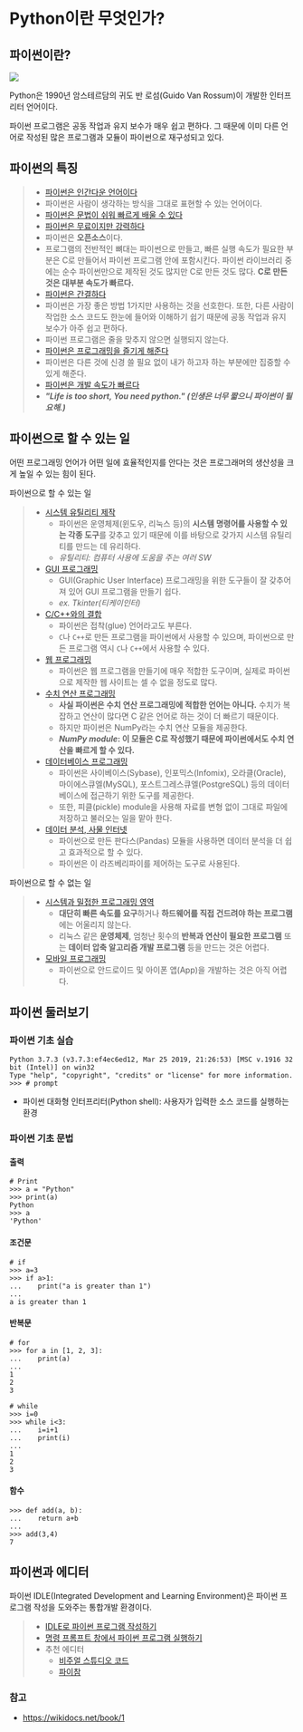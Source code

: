 # Python이란 무엇인가?

## 파이썬이란?

<img src='https://wikidocs.net/images/page/5/pahkey_KRRKrp.png'>

Python은 1990년 암스테르담의 귀도 반 로섬(Guido Van Rossum)이 개발한 인터프리터 언어이다.

파이썬 프로그램은 공동 작업과 유지 보수가 매우 쉽고 편하다. 그 때문에 이미 다른 언어로 작성된 많은 프로그램과 모듈이 파이썬으로 재구성되고 있다. 

## 파이썬의 특징

>- [파이썬은 인간다운 언어이다](https://wikidocs.net/6#_1)
>  - 파이썬은 사람이 생각하는 방식을 그대로 표현할 수 있는 언어이다.
>- [파이썬은 문법이 쉬워 빠르게 배울 수 있다](https://wikidocs.net/6#_2)
>- [파이썬은 무료이지만 강력하다](https://wikidocs.net/6#_3)
>  - 파이썬은 **오픈소스**이다.
>  - 프로그램의 전반적인 뼈대는 파이썬으로 만들고, 빠른 실행 속도가 필요한 부분은 C로 만들어서 파이썬 프로그램 안에 포함시킨다. 파이썬 라이브러리 중에는 순수 파이썬만으로 제작된 것도 많지만 C로 만든 것도 많다. **C로 만든 것은 대부분 속도가 빠르다.**
>- [파이썬은 간결하다](https://wikidocs.net/6#_4)
>  - 파이썬은 가장 좋은 방법 1가지만 사용하는 것을 선호한다. 또한, 다른 사람이 작업한 소스 코드도 한눈에 들어와 이해하기 쉽기 때문에 공동 작업과 유지 보수가 아주 쉽고 편하다.
>  - 파이썬 프로그램은 줄을 맞추지 않으면 실행되지 않는다.
>- [파이썬은 프로그래밍을 즐기게 해준다](https://wikidocs.net/6#_5)
>  - 파이썬은 다른 것에 신경 쓸 필요 없이 내가 하고자 하는 부분에만 집중할 수 있게 해준다.
>- [파이썬은 개발 속도가 빠르다](https://wikidocs.net/6#_6)
>  - ***"Life is too short, You need python." (인생은 너무 짧으니 파이썬이 필요해.)***

## 파이썬으로 할 수 있는 일

어떤 프로그래밍 언어가 어떤 일에 효율적인지를 안다는 것은 프로그래머의 생산성을 크게 높일 수 있는 힘이 된다. 

파이썬으로 할 수 있는 일

> - [시스템 유틸리티 제작](https://wikidocs.net/7#_2)
>    - 파이썬은 운영체제(윈도우, 리눅스 등)의 **시스템 명령어를 사용할 수 있는 각종 도구**를 갖추고 있기 때문에 이를 바탕으로 갖가지 시스템 유틸리티를 만드는 데 유리하다.
>    - *유틸리티: 컴퓨터 사용에 도움을 주는 여러 SW*
> - [GUI 프로그래밍](https://wikidocs.net/7#gui) 
>    - GUI(Graphic User Interface) 프로그래밍을 위한 도구들이 잘 갖추어져 있어 GUI 프로그램을 만들기 쉽다.
>    - *ex. Tkinter(티케이인터)*
> - [C/C++와의 결합](https://wikidocs.net/7#cc)
>    - 파이썬은 접착(glue) 언어라고도 부른다.
>    - `C`나 `C++`로 만든 프로그램을 파이썬에서 사용할 수 있으며, 파이썬으로 만든 프로그램 역시 `C`나 `C++`에서 사용할 수 있다.
> - [웹 프로그래밍](https://wikidocs.net/7#_3)
>    - 파이썬은 웹 프로그램을 만들기에 매우 적합한 도구이며, 실제로 파이썬으로 제작한 웹 사이트는 셀 수 없을 정도로 많다.
> - [수치 연산 프로그래밍](https://wikidocs.net/7#_4) 
>    - **사실 파이썬은 수치 연산 프로그래밍에 적합한 언어는 아니다.** 수치가 복잡하고 연산이 많다면 C 같은 언어로 하는 것이 더 빠르기 때문이다. 
>    - 하지만 파이썬은 NumPy라는 수치 연산 모듈을 제공한다. 
>    - ***NumPy module*: 이 모듈은 C로 작성했기 때문에 파이썬에서도 수치 연산을 빠르게 할 수 있다.**
> - [데이터베이스 프로그래밍](https://wikidocs.net/7#_5)
>    - 파이썬은 사이베이스(Sybase), 인포믹스(Infomix), 오라클(Oracle), 마이에스큐엘(MySQL), 포스트그레스큐엘(PostgreSQL) 등의 데이터베이스에 접근하기 위한 도구를 제공한다.
>    - 또한, 피클(pickle) module을 사용해 자료를 변형 없이 그대로 파일에 저장하고 불러오는 일을 맡아 한다.
> - [데이터 분석, 사물 인터넷](https://wikidocs.net/7#_6)
>    - 파이썬으로 만든 판다스(Pandas) 모듈을 사용하면 데이터 분석을 더 쉽고 효과적으로 할 수 있다.
>    - 파이썬은 이 라즈베리파이를 제어하는 도구로 사용된다. 

파이썬으로 할 수 없는 일

> * [시스템과 밀접한 프로그래밍 영역](https://wikidocs.net/7#_8)
>   * **대단히 빠른 속도를 요구**하거나 **하드웨어를 직접 건드려야 하는 프로그램**에는 어울리지 않는다.
>   * 리눅스 같은 **운영체제**, 엄청난 횟수의 **반복과 연산이 필요한 프로그램** 또는 **데이터 압축 알고리즘 개발 프로그램** 등을 만드는 것은 어렵다. 
> * [모바일 프로그래밍](https://wikidocs.net/7#_9)
>   * 파이썬으로 안드로이드 및 아이폰 앱(App)을 개발하는 것은 아직 어렵다. 

## 파이썬 둘러보기

### 파이썬 기초 실습

```
Python 3.7.3 (v3.7.3:ef4ec6ed12, Mar 25 2019, 21:26:53) [MSC v.1916 32 bit (Intel)] on win32
Type "help", "copyright", "credits" or "license" for more information.
>>> # prompt
```

* 파이썬 대화형 인터프리터(Python shell): 사용자가 입력한 소스 코드를 실행하는 환경

### 파이썬 기초 문법

#### 출력

```
# Print
>>> a = "Python"
>>> print(a)
Python
>>> a
'Python'
```

#### 조건문

```
# if
>>> a=3
>>> if a>1:
...    print("a is greater than 1")
...
a is greater than 1
```

#### 반복문

```
# for
>>> for a in [1, 2, 3]:
...    print(a)
...
1
2
3

# while
>>> i=0
>>> while i<3:
...    i=i+1
...    print(i)
...
1
2
3
```

#### 함수

```
>>> def add(a, b):
...    return a+b
...
>>> add(3,4)
7
```

## 파이썬과 에디터

파이썬 IDLE(Integrated Development and Learning Environment)은 파이썬 프로그램 작성을 도와주는 통합개발 환경이다. 

> - [IDLE로 파이썬 프로그램 작성하기](https://wikidocs.net/17684#idle)
> - [명령 프롬프트 창에서 파이썬 프로그램 실행하기](https://wikidocs.net/17684#_1)
> - 추천 에디터
>   - [비주얼 스튜디오 코드](https://wikidocs.net/17684#_3)
>   - [파이참](https://wikidocs.net/17684#_4)



### 참고

* https://wikidocs.net/book/1